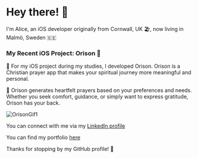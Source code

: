 # Hey there! 👋

I'm Alice, an iOS developer originally from Cornwall, UK 🏖️, now living in Malmö, Sweden 🇸🇪 

### My Recent iOS Project: Orison 🙏

🌟 For my iOS project during my studies, I developed Orison. Orison is a Christian prayer app that makes your spiritual journey more meaningful and personal. 

🙌 Orison generates heartfelt prayers based on your preferences and needs. Whether you seek comfort, guidance, or simply want to express gratitude, Orison has your back.

![OrisonGif1](https://github.com/alicelouise95/profile-assets/assets/130091399/a02dc944-7e7d-45c3-80ec-a8a1da51ebf7)

You can connect with me via my [LinkedIn profile](https://www.linkedin.com/in/alice-w-4742b5280/)

You can find my portfolio [here](https://alicedev.my.canva.site/copy-of-hej)

Thanks for stopping by my GitHub profile! 🌟
